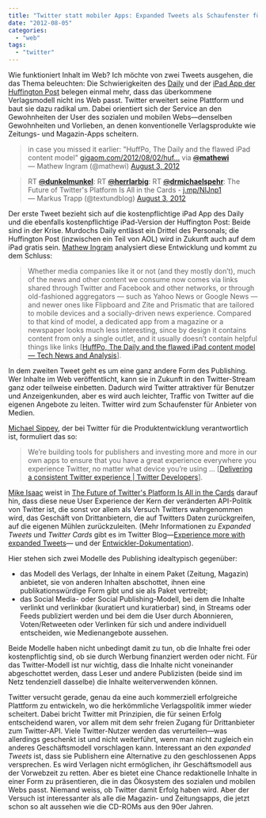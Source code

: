 ```yaml
---
title: "Twitter statt mobiler Apps: Expanded Tweets als Schaufenster für Webinhalte"
date: "2012-08-05"
categories: 
  - "web"
tags: 
  - "twitter"
---
```


Wie funktioniert Inhalt im Web? Ich möchte von zwei Tweets ausgehen, die das Thema beleuchten: Die Schwierigkeiten des [Daily](http://learn.thedaily.com/ "The Daily") und der [iPad App der Huffington Post](http://itunes.apple.com/at/app/huffington-post-for-ipad/id376304186?mt=8 "Huffington Post for iPad für iPad im iTunes App Store") belegen einmal mehr, dass das überkommene Verlagsmodell nicht ins Web passt. Twitter erweitert seine Plattform und baut sie dazu radikal um. Dabei orientiert sich der Service an den Gewohnheiten der User des sozialen und mobilen Webs—denselben Gewohnheiten und Vorlieben, an denen konventionelle Verlagsprodukte wie Zeitungs- und Magazin-Apps scheitern.

  

<blockquote class="twitter-tweet">in case you missed it earlier: "HuffPo, The Daily and the flawed iPad content&nbsp;model" <a href="http://t.co/mI9Qu0Tn" title="http://gigaom.com/2012/08/02/huffpo-the-daily-and-the-flawed-ipad-content-model/">gigaom.com/2012/08/02/huf…</a> via <a href="https://twitter.com/mathewi"><s>@</s><b>mathewi</b></a><div></div>— Mathew Ingram (@mathewi) <a href="https://twitter.com/mathewi/status/231210080417234944" data-datetime="2012-08-03T02:09:13+00:00">August 3, 2012</a><p></p></blockquote>

<script src="//platform.twitter.com/widgets.js" charset="utf-8"></script>

<blockquote class="twitter-tweet">RT <a href="https://twitter.com/dunkelmunkel"><s>@</s><b>dunkelmunkel</b></a>: RT <a href="https://twitter.com/herrlarbig"><s>@</s><b>herrlarbig</b></a>: RT <a href="https://twitter.com/drmichaelspehr"><s>@</s><b>drmichaelspehr</b></a>: The Future of Twitter's Platform Is All in the Cards - <a href="http://t.co/XSnELG6R" title="http://j.mp/NlJnp1">j.mp/NlJnp1</a><div></div>— Markus Trapp (@textundblog) <a href="https://twitter.com/textundblog/status/231180025955774464" data-datetime="2012-08-03T00:09:47+00:00">August 3, 2012</a><div></div></blockquote>

<script src="//platform.twitter.com/widgets.js" charset="utf-8"></script>

Der erste Tweet bezieht sich auf die kostenpflichtige iPad App des Daily und die ebenfalls kostenpflichtige iPad-Version der Huffington Post: Beide sind in der Krise. Murdochs Daily entlässt ein Drittel des Personals; die Huffington Post (inzwischen ein Teil von AOL) wird in Zukunft auch auf dem iPad gratis sein. [Mathew Ingram](https://twitter.com/mathewi "Mathew Ingram (mathewi) on Twitter") analysiert diese Entwicklung und kommt zu dem Schluss:

> Whether media companies like it or not (and they mostly don’t), much of the news and other content we consume now comes via links shared through Twitter and Facebook and other networks, or through old-fashioned aggregators — such as Yahoo News or Google News — and newer ones like Flipboard and Zite and Prismatic that are tailored to mobile devices and a socially-driven news experience. Compared to that kind of model, a dedicated app from a magazine or a newspaper looks much less interesting, since by design it contains content from only a single outlet, and it usually doesn’t contain helpful things like links \[[HuffPo, The Daily and the flawed iPad content model — Tech News and Analysis](http://gigaom.com/2012/08/02/huffpo-the-daily-and-the-flawed-ipad-content-model/ "HuffPo, The Daily and the flawed iPad content model — Tech News and Analysis")\].

In dem zweiten Tweet geht es um eine ganz andere Form des Publishing. Wer Inhalte im Web veröffentlicht, kann sie in Zukunft in den Twitter-Stream ganz oder teilweise einbetten. Dadurch wird Twitter attraktiver für Benutzer und Anzeigenkunden, aber es wird auch leichter, Traffic von Twitter auf die eigenen Angebote zu leiten. Twitter wird zum Schaufenster für Anbieter von Medien.

[Michael Sippey](https://twitter.com/sippey "Michael Sippey (sippey) on Twitter"), der bei Twitter für die Produktentwicklung verantwortlich ist, formuliert das so:

> We’re building tools for publishers and investing more and more in our own apps to ensure that you have a great experience everywhere you experience Twitter, no matter what device you’re using ... \[[Delivering a consistent Twitter experience | Twitter Developers](https://dev.twitter.com/blog/delivering-consistent-twitter-experience "Delivering a consistent Twitter experience | Twitter Developers")\].

[Mike Isaac](https://twitter.com/MikeIsaac "Mike Isaac (MikeIsaac) on Twitter") weist in [The Future of Twitter's Platform Is All in the Cards](http://allthingsd.com/20120801/the-future-of-twitters-platform-is-all-in-the-cards/ "The Future of Twitter's Platform Is All in the Cards - Mike Isaac - Social - AllThingsD") darauf hin, dass diese neue User Experience der Kern der veränderten API-Politik von Twitter ist, die sonst vor allem als Versuch Twitters wahrgenommen wird, das Geschäft von Drittanbietern, die auf Twitters Daten zurückgreifen, auf die eigenen Mühlen zurückzuleiten. (Mehr Informationen zu _Expanded Tweets_ und _Twitter Cards_ gibt es im Twitter Blog—[Experience more with expanded Tweets](http://blog.twitter.com/2012/06/experience-more-with-expanded-tweets.html "Twitter Blog: Experience more with expanded Tweets")— und der [Entwickler-Dokumentation](https://dev.twitter.com/docs/cards "Twitter Cards | Twitter Developers")).

Hier stehen sich zwei Modelle des Publishing idealtypisch gegenüber:

- das Modell des Verlags, der Inhalte in einem Paket (Zeitung, Magazin) anbietet, sie von anderen Inhalten abschottet, ihnen eine publikationswürdige Form gibt und sie als Paket vertreibt;
- das Social Media- oder Social Publishing-Modell, bei dem die Inhalte verlinkt und verlinkbar (kuratiert und kuratierbar) sind, in Streams oder Feeds publiziert werden und bei dem die User durch Abonnieren, Voten/Retweeten oder Verlinken für sich und andere individuell entscheiden, wie Medienangebote aussehen.

Beide Modelle haben nicht unbedingt damit zu tun, ob die Inhalte frei oder kostenpflichtig sind, ob sie durch Werbung finanziert werden oder nicht. Für das Twitter-Modell ist nur wichtig, dass die Inhalte nicht voneinander abgeschottet werden, dass Leser und andere Publizisten (beide sind im Netz tendenziell dasselbe) die Inhalte weiterverwenden können.

Twitter versucht gerade, genau da eine auch kommerziell erfolgreiche Plattform zu entwickeln, wo die herkömmliche Verlagspolitik immer wieder scheitert. Dabei bricht Twitter mit Prinzipien, die für seinen Erfolg entscheidend waren, vor allem mit dem sehr freien Zugang für Drittanbieter zum Twitter-API. Viele Twitter-Nutzer werden das verurteilen—was allerdings geschenkt ist und nicht weiterführt, wenn man nicht zugleich ein anderes Geschäftsmodell vorschlagen kann. Interessant an den _expanded Tweets_ ist, dass sie Publishern eine Alternative zu den geschlossenen Apps versprechen. Es wird Verlagen nicht ermöglichen, ihr Geschäftsmodell aus der Vorwebzeit zu retten. Aber es bietet eine Chance redaktionelle Inhalte in einer Form zu präsentieren, die in das Ökosystem des sozialen und mobilen Webs passt. Niemand weiss, ob Twitter damit Erfolg haben wird. Aber der Versuch ist interessanter als alle die Magazin- und Zeitungsapps, die jetzt schon so alt aussehen wie die CD-ROMs aus den 90er Jahren.
